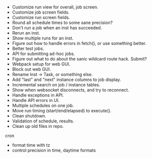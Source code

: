 - Customize run view for overall, job screen.
- Customize job screen fields.
- Customize run screen fields.
- Round all schedule times to some sane precision?
- Don't run a job when an inst has succeeded.
- Rerun an inst.
- Show multiple runs for an inst.
- Figure out how to handle errors in fetch(), or use something better.
- Better test jobs.
- API for submitting ad-hoc jobs.
- Figure out what to do about the sanic wildcard route hack.  Submit?
- Webpack setup for web GUI.
- Block out web GUI.
- Rename Inst -> Task, or something else.
- Add "last" and "next" instance columns to job display.
- Incremental search on job / instance tables.
- Show when websocket disconnects, and try to reconnect.
- Handle exceptions in API.
- Handle API errors in UI.
- Multiple schedules on one job.
- Move run timing (start/end/elapsed) to execute().
- Clean shutdown.
- Validation of schedule, results.
- Clean up old files in repo.


cron
- format time with tz
- control precision in time, daytime formats
